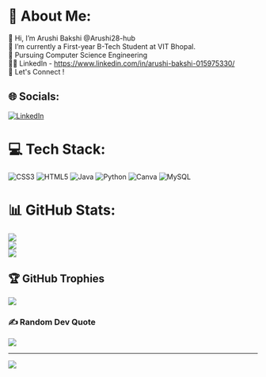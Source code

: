 # 💫 About Me:
👋 Hi, I’m Arushi Bakshi @Arushi28-hub<br>🔭 I’m currently a First-year B-Tech Student at VIT Bhopal.<br>🌱 Pursuing Computer Science Engineering<br>🧑‍💻 LinkedIn - https://www.linkedin.com/in/arushi-bakshi-015975330/<br>🤝 Let's Connect !


## 🌐 Socials:
[![LinkedIn](https://img.shields.io/badge/LinkedIn-%230077B5.svg?logo=linkedin&logoColor=white)](https://linkedin.com/in/arushi-bakshi-015975330/) 

# 💻 Tech Stack:
![CSS3](https://img.shields.io/badge/css3-%231572B6.svg?style=for-the-badge&logo=css3&logoColor=white) ![HTML5](https://img.shields.io/badge/html5-%23E34F26.svg?style=for-the-badge&logo=html5&logoColor=white) ![Java](https://img.shields.io/badge/java-%23ED8B00.svg?style=for-the-badge&logo=openjdk&logoColor=white) ![Python](https://img.shields.io/badge/python-3670A0?style=for-the-badge&logo=python&logoColor=ffdd54) ![Canva](https://img.shields.io/badge/Canva-%2300C4CC.svg?style=for-the-badge&logo=Canva&logoColor=white) ![MySQL](https://img.shields.io/badge/mysql-4479A1.svg?style=for-the-badge&logo=mysql&logoColor=white)
# 📊 GitHub Stats:
![](https://github-readme-stats.vercel.app/api?username=Arushi28-hub&theme=neon&hide_border=false&include_all_commits=false&count_private=false)<br/>
![](https://github-readme-streak-stats.herokuapp.com/?user=Arushi28-hub&theme=neon&hide_border=false)<br/>
![](https://github-readme-stats.vercel.app/api/top-langs/?username=Arushi28-hub&theme=neon&hide_border=false&include_all_commits=false&count_private=false&layout=compact)

## 🏆 GitHub Trophies
![](https://github-profile-trophy.vercel.app/?username=Arushi28-hub&theme=neon&no-frame=false&no-bg=true&margin-w=4)

### ✍ Random Dev Quote
![](https://quotes-github-readme.vercel.app/api?type=horizontal&theme=radical)

---
[![](https://visitcount.itsvg.in/api?id=Arushi28-hub&icon=9&color=0)](https://visitcount.itsvg.in)

<!-- Proudly created with GPRM ( https://gprm.itsvg.in ) -->
